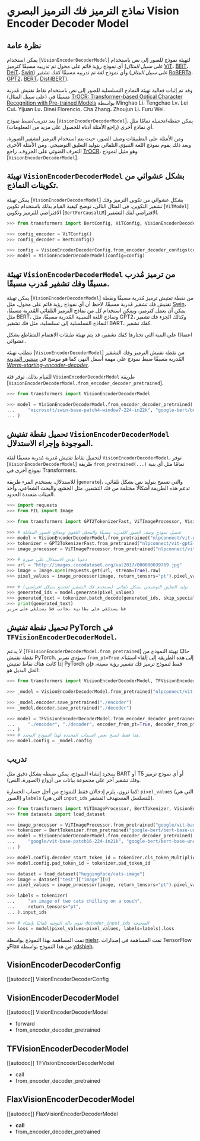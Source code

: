 # نماذج الترميز فك الترميز البصري Vision Encoder Decoder Model

## نظرة عامة

يمكن استخدام [`VisionEncoderDecoderModel`] لتهيئة نموذج للصور إلى نص باستخدام أي نموذج رؤية قائم على محول تم تدريبه مسبقًا كترميز (*على سبيل المثال* [ViT](vit)، [BEiT](beit)، [DeiT](deit)، [Swin](swin)) وأي نموذج لغة تم تدريبه مسبقًا كفك تشفير (*على سبيل المثال* [RoBERTa](roberta)، [GPT2](gpt2)، [BERT](bert)، [DistilBERT](distilbert)).

وقد تم إثبات فعالية تهيئة النماذج التسلسلية للصور إلى نص باستخدام نقاط تفتيش مُدربة مسبقًا في (على سبيل المثال) [TrOCR: Transformer-based Optical Character Recognition with Pre-trained Models](https://arxiv.org/abs/2109.10282) بواسطة Minghao Li، Tengchao Lv، Lei Cui، Yijuan Lu، Dinei Florencio، Cha Zhang، Zhoujun Li، Furu Wei.

بعد تدريب/ضبط نموذج [`VisionEncoderDecoderModel`]، يمكن حفظه/تحميله تمامًا مثل أي نماذج أخرى (راجع الأمثلة أدناه للحصول على مزيد من المعلومات).

ومن الأمثلة على التطبيقات وصف الصور، حيث يتم استخدام الترميز لتشفير الصورة، وبعد ذلك يقوم نموذج اللغة التنبؤي التلقائي بتوليد التعليق التوضيحي. ومن الأمثلة الأخرى التعرف الضوئي على الحروف. راجع [TrOCR](trocr)، وهو مثيل لنموذج [`VisionEncoderDecoderModel`].

## تهيئة `VisionEncoderDecoderModel` بشكل عشوائي من تكوينات النماذج.

يمكن تهيئة [`VisionEncoderDecoderModel`] بشكل عشوائي من تكوين الترميز وفك تشفير التكوين. في المثال التالي، نوضح كيفية القيام بذلك باستخدام تكوين [`ViTModel`] الافتراضي للترميز
وتكوين [`BertForCausalLM`] الافتراضي لفك التشفير.

```python
>>> from transformers import BertConfig, ViTConfig, VisionEncoderDecoderConfig, VisionEncoderDecoderModel

>>> config_encoder = ViTConfig()
>>> config_decoder = BertConfig()

>>> config = VisionEncoderDecoderConfig.from_encoder_decoder_configs(config_encoder, config_decoder)
>>> model = VisionEncoderDecoderModel(config=config)
```

## تهيئة `VisionEncoderDecoderModel` من ترميز مُدرب مسبقًا وفك تشفير مُدرب مسبقًا.

يمكن تهيئة [`VisionEncoderDecoderModel`] من نقطة تفتيش ترميز مُدربة مسبقًا ونقطة تفتيش فك تشفير مُدربة مسبقًا. لاحظ أن أي نموذج رؤية قائم على محول، مثل [Swin](swin)، يمكن أن يعمل كترميز، ويمكن استخدام كل من نماذج الترميز التلقائي المُدربة مسبقًا، مثل BERT، ونماذج اللغة السببية المُدربة مسبقًا، مثل GPT2، وكذلك الجزء فك تشفير النماذج التسلسلية إلى تسلسلية، مثل فك تشفير BART، كفك تشفير.

اعتمادًا على البنية التي تختارها كفك تشفير، قد يتم تهيئة طبقات الاهتمام المتقاطع بشكل عشوائي.

تتطلب تهيئة [`VisionEncoderDecoderModel`] من نقطة تفتيش الترميز وفك التشفير المُدربة مسبقًا ضبط نموذج على مهمة أسفل النهر، كما هو موضح في [منشور المدونة *Warm-starting-encoder-decoder*](https://huggingface.co/blog/warm-starting-encoder-decoder).

للقيام بذلك، توفر فئة `VisionEncoderDecoderModel` طريقة [`VisionEncoderDecoderModel.from_encoder_decoder_pretrained`].

```python
>>> from transformers import VisionEncoderDecoderModel

>>> model = VisionEncoderDecoderModel.from_encoder_decoder_pretrained(
...     "microsoft/swin-base-patch4-window7-224-in22k", "google-bert/bert-base-uncased"
... )
```

## تحميل نقطة تفتيش `VisionEncoderDecoderModel` الموجودة وإجراء الاستدلال.

لتحميل نقاط تفتيش مُدربة مُدربة مسبقًا لفئة `VisionEncoderDecoderModel`، توفر [`VisionEncoderDecoderModel`] طريقة `from_pretrained(...)` تمامًا مثل أي بنية نموذج أخرى في Transformers.

للاستدلال، يستخدم المرء طريقة [`generate`]، والتي تسمح بتوليد نص بشكل تلقائي. تدعم هذه الطريقة أشكالًا مختلفة من فك التشفير، مثل الجشع، والبحث الشعاعي، وأخذ العينات متعددة الحدود.

```python
>>> import requests
>>> from PIL import Image

>>> from transformers import GPT2TokenizerFast, ViTImageProcessor, VisionEncoderDecoderModel

>>> # تحميل نموذج وصف الصور المُدرب مسبقًا والمحلل اللغوي ومعالج الصور المقابلة
>>> model = VisionEncoderDecoderModel.from_pretrained("nlpconnect/vit-gpt2-image-captioning")
>>> tokenizer = GPT2TokenizerFast.from_pretrained("nlpconnect/vit-gpt2-image-captioning")
>>> image_processor = ViTImageProcessor.from_pretrained("nlpconnect/vit-gpt2-image-captioning")

>>> # دعونا نؤدي الاستدلال على صورة
>>> url = "http://images.cocodataset.org/val2017/000000039769.jpg"
>>> image = Image.open(requests.get(url, stream=True).raw)
>>> pixel_values = image_processor(image, return_tensors="pt").pixel_values

>>> # توليد التعليق التوضيحي بشكل تلقائي (يستخدم فك التشفير الجشع بشكل افتراضي)
>>> generated_ids = model.generate(pixel_values)
>>> generated_text = tokenizer.batch_decode(generated_ids, skip_special_tokens=True)[0]
>>> print(generated_text)
قط يستلقي على بطانية بجانب قط يستلقي على سرير
```

## تحميل نقطة تفتيش PyTorch في `TFVisionEncoderDecoderModel`.

لا يدعم [`TFVisionEncoderDecoderModel.from_pretrained`] حاليًا تهيئة النموذج من
نقطة تفتيش PyTorch. سيؤدي تمرير `from_pt=True` إلى هذه الطريقة إلى إلقاء استثناء. إذا كانت هناك نقاط تفتيش PyTorch فقط
لنموذج ترميز فك تشفير رؤية معينة، فإن الحل البديل هو:

```python
>>> from transformers import VisionEncoderDecoderModel, TFVisionEncoderDecoderModel

>>> _model = VisionEncoderDecoderModel.from_pretrained("nlpconnect/vit-gpt2-image-captioning")

>>> _model.encoder.save_pretrained("./encoder")
>>> _model.decoder.save_pretrained("./decoder")

>>> model = TFVisionEncoderDecoderModel.from_encoder_decoder_pretrained(
...     "./encoder", "./decoder", encoder_from_pt=True, decoder_from_pt=True
... )
>>> # هذا فقط لنسخ بعض السمات المحددة لهذا النموذج المحدد.
>>> model.config = _model.config
```

## تدريب

بمجرد إنشاء النموذج، يمكن ضبطه بشكل دقيق مثل BART أو T5 أو أي نموذج ترميز وفك تشفير آخر على مجموعة بيانات من أزواج (الصورة، النص).

كما ترون، يلزم إدخالان فقط للنموذج من أجل حساب الخسارة: `pixel_values` (التي هي
الصور) و`labels` (التي هي `input_ids` للتسلسل المستهدف المشفر).

```python
>>> from transformers import ViTImageProcessor, BertTokenizer, VisionEncoderDecoderModel
>>> from datasets import load_dataset

>>> image_processor = ViTImageProcessor.from_pretrained("google/vit-base-patch16-224-in21k")
>>> tokenizer = BertTokenizer.from_pretrained("google-bert/bert-base-uncased")
>>> model = VisionEncoderDecoderModel.from_encoder_decoder_pretrained(
...     "google/vit-base-patch16-224-in21k", "google-bert/bert-base-uncased"
... )

>>> model.config.decoder_start_token_id = tokenizer.cls_token_Multiplier
>>> model.config.pad_token_id = tokenizer.pad_token_id

>>> dataset = load_dataset("huggingface/cats-image")
>>> image = dataset["test"]["image"][0]
>>> pixel_values = image_processor(image, return_tensors="pt").pixel_values

>>> labels = tokenizer(
...     "an image of two cats chilling on a couch",
...     return_tensors="pt",
... ).input_ids

>>> # تقوم دالة التوجيه تلقائيًا بإنشاء decoder_input_ids الصحيحة
>>> loss = model(pixel_values=pixel_values, labels=labels).loss
```

تمت المساهمة بهذا النموذج بواسطة [nielsr](https://github.com/nielsrogge). تمت المساهمة في إصدارات TensorFlow وFlax من هذا النموذج
بواسطة [ydshieh](https://github.com/ydshieh).

## VisionEncoderDecoderConfig

[[autodoc]] VisionEncoderDecoderConfig

<frameworkcontent>
<pt>

## VisionEncoderDecoderModel

[[autodoc]] VisionEncoderDecoderModel

- forward
- from_encoder_decoder_pretrained

</pt>
<tf>

## TFVisionEncoderDecoderModel

[[autodoc]] TFVisionEncoderDecoderModel

- call
- from_encoder_decoder_pretrained

</tf>
<jax>

## FlaxVisionEncoderDecoderModel

[[autodoc]] FlaxVisionEncoderDecoderModel

- __call__
- from_encoder_decoder_pretrained

</jax>
</frameworkcontent>